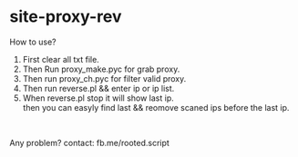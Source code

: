 # site-proxy-rev

 How to use?  </br> 

1. First clear all txt file. </br> 
 2. Then Run  proxy_make.pyc for grab proxy. </br>
 3. Then run proxy_ch.pyc for filter valid proxy. </br>
 4. Then run reverse.pl && enter ip or ip list. </br>
 5. When reverse.pl stop it will show last ip. </br>
 then you can easyly find last && reomove scaned ips before the last ip. </br>
 </br>

Any problem?  contact: fb.me/rooted.script 
